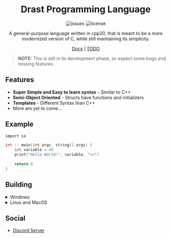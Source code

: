 <div align="center">

# Drast Programming Language

![issues](https://img.shields.io/github/issues/Malvion/drast?style=flat-square)
![license](https://img.shields.io/github/license/Malvion/drast?style=flat-square)

A general-purpose language written in cpp20, that is meant to be a more modernized version of C, while still maintaining its simplicity.

[Docs](docs/docs.md) | [TODO](TODO.md)

</div>

> **NOTE:** This is still in its development phase, so expect some bugs and missing features.

## Features

- **Super Simple and Easy to learn syntax** - Similar to C++
- **Semi-Object Oriented** - Structs have functions and initializers
- **Templates** - Different Syntax than C++
- More are yet to come...

## Example

```c
import io

int :: main(int argc, string[] argv) {
    int variable = 40
    print("Hello World!", variable, "\n")
    
    return 0
}
```

## Building

<details>
<summary>Windows</summary>

In order to build drast, you must first download and install git. Then you can create a new directory where you want to install this code and open a command line. Then run: 
    
```batch
git clone --recursive https://github.com/Malvion/drast
cd drast
mkdir build
```
    
After downloading drast, you must then download and install CMake and Visual Studio. After downloading and installing CMake and Visual Studio, open up the cmake-gui
    
In the cmake-gui:
    
    - Set the source-code directory to be the directory where drast is located
    
    - Set the where the binaries will be built to the build directory you made

Then press configure and then generate. If all goes well, this should create a Visual Studio solution file inside the build directory, and all you need to do is double click the solution file, then build and run the project within Visual Studio.
</details>

<details>
<summary>Linux and MacOS</summary>

 In order to build drast, you first download a few dependencies:
 
    For MacOS, do `brew install cmake`
    For Linux, do `sudo apt install git cmake`
    
After installing the required dependencies, do:
```batch
git clone --recursive https://github.com/Malvion/drast
cd drast
mkdir build
cd build
cmake ..
```
    
If all goes well, drast should be built and ready to run!
    
</details>

## Social

- [Discord Server](https://discord.gg/ZbmHzNmzPH)
